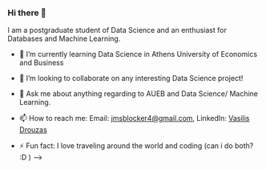 ### Hi there 👋

<!--
**VassilisDrouzas/VassilisDrouzas** is a ✨ _special_ ✨ repository because its `README.md` (this file) appears on your GitHub profile.
-->
I am a postgraduate student of Data Science and an enthusiast for Databases and Machine Learning.

- 🌱 I’m currently learning Data Science in Athens University of Economics and Business
- 👯 I’m looking to collaborate on any interesting Data Science project!
- 💬 Ask me about anything regarding to AUEB and Data Science/ Machine Learning.
- 📫 How to reach me: Email: [jmsblocker4@gmail.com](mailto:jmsblocker4@gmail.com), LinkedIn: [Vasilis Drouzas](https://www.linkedin.com/in/vasilis-drouzas-b9a016177/)

- ⚡ Fun fact: I love traveling around the world and coding (can i do both? :D )
-->
